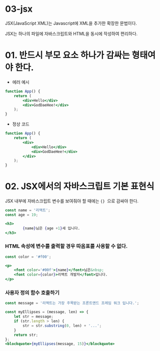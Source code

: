 # 03-jsx

JSX(JavaScript XML)는 Javascript에 XML을 추가한 확장한 문법이다.  

JSX는 하나의 파일에 자바스크립트와 HTML을 동시에 작성하여 편리하다.  

# 0**1. 반드시 부모 요소 하나가 감싸는 형태여야 한다.**

- 에러 예시

```jsx
function App() {
	return (
		<div>Hello</div>
		<div>GodDaeHee!</div>
	);
}
```

- 정상 코드

```jsx
function App() {
	return (
		<div>
			<div>Hello</div>
			<div>GodDaeHee!</div>
		</div>
	);
}
```

# 02. JSX에서의 자바스크립트 기본 표현식

JSX 내부에 자바스크립트 변수를 보여줘야 할 때에는 `{}`
 으로 감싸야 한다.  

```jsx
const name = '리액트';
const age = 19;

<h3>
		{name}님은 {age +1}세 입니다.
</h3>
```

### HTML 속성에 변수를 출력할 경우 따옴표를 사용할 수 없다.

```jsx
const color = '#f00';

<p>
    <font color='#00f'>{name}</font>님은&nbsp;
    <font color={color}>리액트 개발자</font>입니다.
</p>
```

### 사용자 정의 함수 호출하기

```jsx
const message = '리액트는 가장 주목받는 프론트앤드 프레임 워크 입니다.';

const myEllipses = (message, len) => {
    let str = message;
    if (str.length > len) {
        str = str.substring(0, len) + '...';
    }
    return str;
};
<blockquote>{myEllipses(message, 15)}</blockquote>
```

